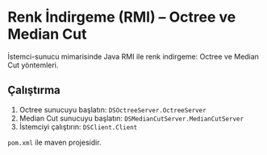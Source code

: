 # Renk İndirgeme (RMI) – Octree ve Median Cut

İstemci-sunucu mimarisinde Java RMI ile renk indirgeme: Octree ve Median Cut yöntemleri.

## Çalıştırma
1. Octree sunucuyu başlatın: `DSOctreeServer.OctreeServer`
2. Median Cut sunucuyu başlatın: `DSMedianCutServer.MedianCutServer`
3. İstemciyi çalıştırın: `DSClient.Client`

`pom.xml` ile maven projesidir.
